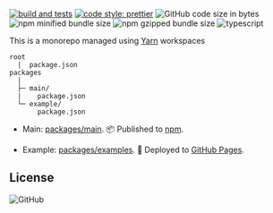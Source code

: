 [![build and tests](https://github.com/amiroff157/reactjs-use-form/actions/workflows/node.js.yml/badge.svg)](https://github.com/amiroff157/reactjs-use-form/actions/workflows/node.js.yml)
[![code style: prettier](https://img.shields.io/badge/code_style-prettier-ff69b4.svg)](https://github.com/prettier/prettier)
![GitHub code size in bytes](https://img.shields.io/github/languages/code-size/amiroff157/reactjs-use-form?label=repo%20size)
![npm minified bundle size](https://img.shields.io/bundlephobia/min/reactjs-use-form?label=minified)
![npm gzipped bundle size](https://img.shields.io/bundlephobia/minzip/reactjs-use-form?label=gzipped)
![typescript](https://img.shields.io/npm/types/reactjs-use-form?label=with)

This is a monorepo managed using [Yarn](https://github.com/yarnpkg/yarn) workspaces

```
root
  |  package.json
packages
  |
  ├─ main/
  |    package.json
  └─ example/
       package.json
```
* Main: [packages/main](https://github.com/amiroff157/reactjs-use-form/tree/main/packages/main). 📦 Published to [npm](https://www.npmjs.com/package/reactjs-use-form).

* Example: [packages/examples](https://github.com/amiroff157/reactjs-use-form/tree/main/packages/examples). 🚀 Deployed to [GitHub Pages](https://amiroff157.github.io/reactjs-use-form).

## License

![GitHub](https://img.shields.io/github/license/amiroff157/reactjs-use-form?color=blue)
